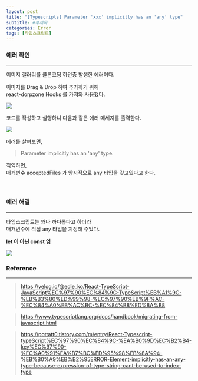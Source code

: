 ```yaml
---
layout: post
title: "[Typescripts] Parameter 'xxx' implicitly has an 'any' type"
subtitle: #부제목
categories: Error
tags: [타입스크립트]
---
```


### 에러 확인
---

이미지 갤러리를 클론코딩 하던중 발생한 에러이다.<br>

이미지를 Drag & Drop 하여 추가하기 위해<br>
react-dorpzone Hooks 를 가져와 사용했다.
<br>

![](https://img1.daumcdn.net/thumb/R1280x0/?scode=mtistory2&fname=https%3A%2F%2Fblog.kakaocdn.net%2Fdn%2FJwsrr%2FbtrXGnxXjdZ%2FThU5K4zzMF7csIxifLub20%2Fimg.jpg)

코드를 작성하고 실행하니 다음과 같은 에러 메세지를 출력한다.

![](https://img1.daumcdn.net/thumb/R1280x0/?scode=mtistory2&fname=https%3A%2F%2Fblog.kakaocdn.net%2Fdn%2FbJ5z2v%2FbtrXHPnbrU9%2F8zGEg2w2zlG9DlkUpFUiy1%2Fimg.jpg)


에러를 살펴보면,

> Parameter implicitly has an 'any' type.

직역하면, <br>
매개변수 acceptedFiles 가 암시적으로 any 타입을 갖고있다고 한다.<br>
<br>
<br>

### 에러 해결
---

타입스크립트는 꽤나 까다롭다고 하더라 <br> 
매개변수에 직접 any 타입을 지정해 주었다.<br>

**let 이 아닌 const 임**

![](https://img1.daumcdn.net/thumb/R1280x0/?scode=mtistory2&fname=https%3A%2F%2Fblog.kakaocdn.net%2Fdn%2FcqQ7Vg%2FbtrXIivERrm%2F1aixUsJQY2BhEUcdJVqluk%2Fimg.png)


### Reference
---

> <https://velog.io/@edie_ko/React-TypeScript-JavaScript%EC%97%90%EC%84%9C-TypeScript%EB%A1%9C-%EB%B3%80%ED%99%98-%EC%97%90%EB%9F%AC-%EC%84%A0%EB%AC%BC-%EC%84%B8%ED%8A%B8>

> <https://www.typescriptlang.org/docs/handbook/migrating-from-javascript.html>

> <https://pottatt0.tistory.com/m/entry/React-Typescript-typeScript%EC%97%90%EC%84%9C-%EA%B0%9D%EC%B2%B4-key%EC%97%90-%EC%A0%91%EA%B7%BC%ED%95%98%EB%8A%94-%EB%B0%A9%EB%B2%95ERROR-Element-implicitly-has-an-any-type-because-expression-of-type-string-cant-be-used-to-index-type>